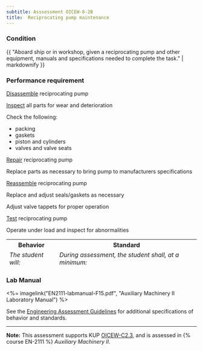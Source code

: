 ```yaml
---
subtitle: Asssessment OICEW-8-2B
title:  Reciprocating pump maintenance
---
```




### Condition

{{ "Aboard ship or in workshop, given a reciprocating pump and other equipment, manuals and specifications needed to complete the task." | markdownify }}

### Performance requirement 

<table width='100%' class='Guidelines'>
 <thead>
 <tr>
     <th class='thirty'>Behavior</th>
     <th class='seventy'>Standard</th>
 </tr>
 <tr>
     <td><em>The student will:</em></td>
     <td><em>During assessment, the student shall, at a minimum:</em></td>
 </tr>
 </thead>
 <tbody>


<!--rowstart-->

[Disassemble](guidelines#disassemble) reciprocating pump

<!--cellbreak-->



<!--rowend-->


<!--rowstart-->

[Inspect](guidelines#evaluateinspecttest) all parts for wear and deterioration

<!--cellbreak-->

Check the following:

  * packing
  * gaskets
  * piston and cylinders
  * valves and valve seats

<!--rowend-->


<!--rowstart-->

[Repair](guidelines#repair) reciprocating pump

<!--cellbreak-->

Replace parts as necessary to bring pump to manufacturers specifications

<!--rowend-->


<!--rowstart-->

[Reassemble](guidelines#reassemble) reciprocating pump

<!--cellbreak-->

Replace and adjust seals/gaskets as necessary

Adjust valve tappets for proper operation

<!--rowend-->


<!--rowstart-->

[Test](guidelines#evaluateinspecttest) reciprocating pump

<!--cellbreak-->

Operate under load and inspect for abnormalities

<!--rowend-->


 </tbody>
 </table>

### Lab Manual

<%= imagelink("EN2111-labmanual-F15.pdf", "Auxiliary Machinery II Laboratory Manual") %>

See the [Engineering Assessment Guidelines](guidelines) for additional specifications of behavior and standards.


*****

**Note:** This assessment supports KUP [OICEW-C2.3]({{site.baseurl}}/tables/31.html#OICEW-C2.3), and is assessed in  {% course  EN-2111 %}  *Auxiliary Machinery II*. 

